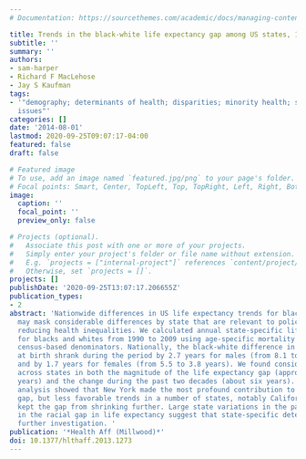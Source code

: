 ```yaml
---
# Documentation: https://sourcethemes.com/academic/docs/managing-content/

title: Trends in the black-white life expectancy gap among US states, 1990-2009
subtitle: ''
summary: ''
authors:
- sam-harper
- Richard F MacLehose
- Jay S Kaufman
tags:
- '"demography; determinants of health; disparities; minority health; state/local
  issues"'
categories: []
date: '2014-08-01'
lastmod: 2020-09-25T09:07:17-04:00
featured: false
draft: false

# Featured image
# To use, add an image named `featured.jpg/png` to your page's folder.
# Focal points: Smart, Center, TopLeft, Top, TopRight, Left, Right, BottomLeft, Bottom, BottomRight.
image:
  caption: ''
  focal_point: ''
  preview_only: false

# Projects (optional).
#   Associate this post with one or more of your projects.
#   Simply enter your project's folder or file name without extension.
#   E.g. `projects = ["internal-project"]` references `content/project/deep-learning/index.md`.
#   Otherwise, set `projects = []`.
projects: []
publishDate: '2020-09-25T13:07:17.206655Z'
publication_types:
- 2
abstract: 'Nationwide differences in US life expectancy trends for blacks and whites
  may mask considerable differences by state that are relevant to policies aimed at
  reducing health inequalities. We calculated annual state-specific life expectancies
  for blacks and whites from 1990 to 2009 using age-specific mortality counts and
  census-based denominators. Nationally, the black-white difference in life expectancy
  at birth shrank during the period by 2.7 years for males (from 8.1 to 5.4 years)
  and by 1.7 years for females (from 5.5 to 3.8 years). We found considerable variation
  across states in both the magnitude of the life expectancy gap (approximately fifteen
  years) and the change during the past two decades (about six years). Decomposition
  analysis showed that New York made the most profound contribution to reducing the
  gap, but less favorable trends in a number of states, notably California and Texas,
  kept the gap from shrinking further. Large state variations in the pace of change
  in the racial gap in life expectancy suggest that state-specific determinants merit
  further investigation. '
publication: '*Health Aff (Millwood)*'
doi: 10.1377/hlthaff.2013.1273
---
```

